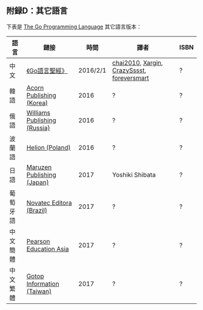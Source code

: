 ## 附録D：其它語言

下表是 [The Go Programming Language](http://www.gopl.io/) 其它語言版本：

語言 | 鏈接 | 時間 | 譯者 | ISBN
---- | ---- | ---- | ---- | ----
中文     | [《Go語言聖經》][gopl-zh] | 2016/2/1 | [chai2010][chai2010], [Xargin][Xargin], [CrazySssst][CrazySssst], [foreversmart][foreversmart] | ?
韓語     | [Acorn Publishing (Korea)](http://www.acornpub.co.kr/) | 2016 | ? | ?
俄語     | [Williams Publishing (Russia)](http://www.williamspublishing.com/) | 2016 | ? | ?
波蘭語   | [Helion (Poland)](http://helion.pl/) | 2016 | ? | ?
日語     | [Maruzen Publishing (Japan)](http://www.maruzen.co.jp/corp/en/services/publishing.html) | 2017 | Yoshiki Shibata | ?
葡萄牙語 | [Novatec Editora (Brazil)](http://novatec.com.br/) |2017 | ? | ?
中文簡體 | [Pearson Education Asia](http://www.pearsonapac.com/) |2017 | ? | ?
中文繁體 | [Gotop Information (Taiwan)](http://www.gotop.com.tw/) | 2017 | ? | ?


[gopl-zh]: http://golang-china.github.io/gopl-zh/  "《Go語言聖經》"

[chai2010]: https://github.com/chai2010
[Xargin]: https://github.com/cch123
[CrazySssst]: https://github.com/CrazySssst
[foreversmart]: https://github.com/foreversmart
